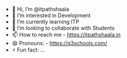 - 👋 Hi, I’m @itpathshaala
- 👀 I’m interested in Development
- 🌱 I’m currently learning ITP
- 💞️ I’m looking to collaborate with Students
- 📫 How to reach me - https://itpathshaala.in
- 😄 Pronouns: - https://q3schools.com/
- ⚡ Fun fact: ...

<!---
itpathshaala/itpathshaala is a ✨ special ✨ repository because its `README.md` (this file) appears on your GitHub profile.
You can click the Preview link to take a look at your changes.
--->

